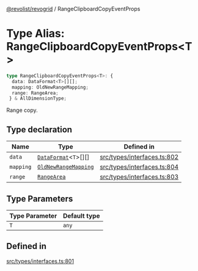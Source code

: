 [@revolist/revogrid](README.md) / RangeClipboardCopyEventProps

# Type Alias: RangeClipboardCopyEventProps\<T\>

```ts
type RangeClipboardCopyEventProps<T>: {
  data: DataFormat<T>[][];
  mapping: OldNewRangeMapping;
  range: RangeArea;
 } & AllDimensionType;
```

Range copy.

## Type declaration

| Name | Type | Defined in |
| ------ | ------ | ------ |
| `data` | [`DataFormat`](TypeAlias.DataFormat.md)\<`T`\>[][] | [src/types/interfaces.ts:802](https://github.com/revolist/revogrid/blob/3fee8276dedac5f7aa7fa43a0495db32609daeca/src/types/interfaces.ts#L802) |
| `mapping` | [`OldNewRangeMapping`](TypeAlias.OldNewRangeMapping.md) | [src/types/interfaces.ts:804](https://github.com/revolist/revogrid/blob/3fee8276dedac5f7aa7fa43a0495db32609daeca/src/types/interfaces.ts#L804) |
| `range` | [`RangeArea`](TypeAlias.RangeArea.md) | [src/types/interfaces.ts:803](https://github.com/revolist/revogrid/blob/3fee8276dedac5f7aa7fa43a0495db32609daeca/src/types/interfaces.ts#L803) |

## Type Parameters

| Type Parameter | Default type |
| ------ | ------ |
| `T` | `any` |

## Defined in

[src/types/interfaces.ts:801](https://github.com/revolist/revogrid/blob/3fee8276dedac5f7aa7fa43a0495db32609daeca/src/types/interfaces.ts#L801)

